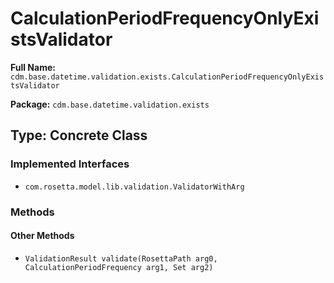 # CalculationPeriodFrequencyOnlyExistsValidator

**Full Name:** `cdm.base.datetime.validation.exists.CalculationPeriodFrequencyOnlyExistsValidator`

**Package:** `cdm.base.datetime.validation.exists`

## Type: Concrete Class

### Implemented Interfaces

- `com.rosetta.model.lib.validation.ValidatorWithArg`

### Methods

#### Other Methods

- `ValidationResult validate(RosettaPath arg0, CalculationPeriodFrequency arg1, Set arg2)`

